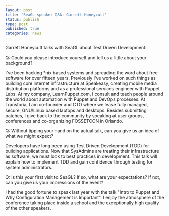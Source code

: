 ```yaml
---
layout: post
title: 'SeaGL speaker Q&A: Garrett Honeycutt'
status: publish
type: post
published: true
categories: news
---
```


Garrett Honeycutt talks with SeaGL about Test Driven Development:

Q: Could you please introduce yourself and tell us a little about your 
background?

I've been hacking \*nix based systems and spreading the word about free
software for over fifteen years. Previously I've worked on such things
as building core internet infrastructure at Speakeasy, creating mobile
media distribution platforms and as a professional services engineer
with Puppet Labs. At my company, LearnPuppet.com, I consult and teach
people around the world about automation with Puppet and DevOps
processes. At Transforia, I am co-founder and CTO where we lease fully
managed, secure, GNU/Linux based laptops and desktops. Besides
submitting patches, I give back to the community by speaking at user
groups, conferences and co-organizing FOSSETCON in Orlando.

Q: Without tipping your hand on the actual talk, can you give us an
idea of what we might expect?

Developers have long been using Test Driven Development (TDD) for
building applications. Now that SysAdmins are treating their
infrastructure as software, we must look to best practices in
development. This talk will explain how to implement TDD and gain
confidence through testing for system administrators.

Q: Is this your first visit to SeaGL? If so, what are your expectations? If
not, can you give us your impressions of the event?

I had the good fortune to speak last year with the talk "Intro to Puppet
and Why Configuration Management is Important". I enjoy the atmosphere
of the conference taking place inside a school and the exceptionally
high quality of the other speakers.
